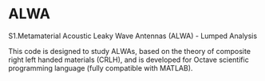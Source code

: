 # ALWA
S1.Metamaterial Acoustic Leaky Wave Antennas (ALWA) - Lumped Analysis

This code is designed to study ALWAs, based on the theory of composite right left handed materials (CRLH), and is developed for Octave scientific programming language (fully compatible with MATLAB).
